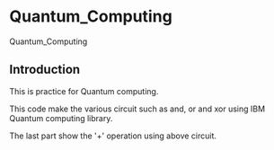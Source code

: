 # Quantum_Computing
Quantum_Computing

## Introduction
This is practice for Quantum computing.

This code make the various circuit such as and, or and xor using IBM Quantum computing library.

The last part show the '+' operation using above circuit.
